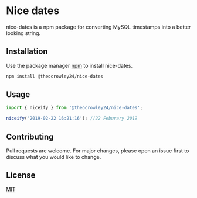 # Nice dates

nice-dates is a npm package for converting MySQL timestamps into a better looking string.

## Installation

Use the package manager [npm](https://www.npmjs.com/) to install nice-dates.

```bash
npm install @theocrowley24/nice-dates
```

## Usage

```typescript
import { niceify } from '@theocrowley24/nice-dates';

niceify('2019-02-22 16:21:16'); //22 Feburary 2019
```

## Contributing
Pull requests are welcome. For major changes, please open an issue first to discuss what you would like to change.

## License
[MIT](https://choosealicense.com/licenses/mit/)